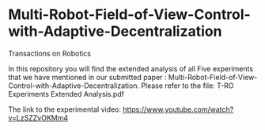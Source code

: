# Multi-Robot-Field-of-View-Control-with-Adaptive-Decentralization
Transactions on Robotics

In this repository you will find the extended analysis of all Five experiments that we have mentioned in our submitted paper : Multi-Robot-Field-of-View-Control-with-Adaptive-Decentralization.
Please refer to the file: T-RO Experiments Extended Analysis.pdf

The link to the experimental video: https://www.youtube.com/watch?v=LzSZZvOKMm4
